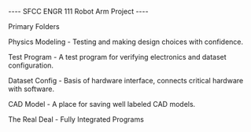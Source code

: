 ---- SFCC ENGR 111 Robot Arm Project ----

Primary Folders 

Physics Modeling - Testing and making design choices with confidence.

Test Program - A test program for verifying electronics and dataset configuration.

Dataset Config - Basis of hardware interface, connects critical hardware with software.

CAD Model -  A place for saving well labeled CAD models.

The Real Deal - Fully Integrated Programs
